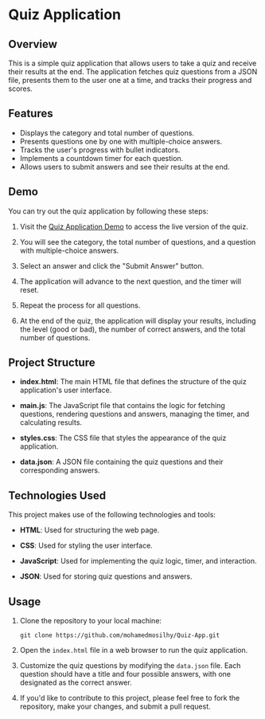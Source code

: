 # Quiz Application

## Overview

This is a simple quiz application that allows users to take a quiz and receive their results at the end. The application fetches quiz questions from a JSON file, presents them to the user one at a time, and tracks their progress and scores.

## Features

- Displays the category and total number of questions.
- Presents questions one by one with multiple-choice answers.
- Tracks the user's progress with bullet indicators.
- Implements a countdown timer for each question.
- Allows users to submit answers and see their results at the end.

## Demo

You can try out the quiz application by following these steps:

1. Visit the [Quiz Application Demo](https://mohamedmosilhy.github.io/Quiz-App/) to access the live version of the quiz.

2. You will see the category, the total number of questions, and a question with multiple-choice answers.

3. Select an answer and click the "Submit Answer" button.

4. The application will advance to the next question, and the timer will reset.

5. Repeat the process for all questions.

6. At the end of the quiz, the application will display your results, including the level (good or bad), the number of correct answers, and the total number of questions.

## Project Structure

- **index.html**: The main HTML file that defines the structure of the quiz application's user interface.

- **main.js**: The JavaScript file that contains the logic for fetching questions, rendering questions and answers, managing the timer, and calculating results.

- **styles.css**: The CSS file that styles the appearance of the quiz application.

- **data.json**: A JSON file containing the quiz questions and their corresponding answers.

## Technologies Used

This project makes use of the following technologies and tools:

- **HTML**: Used for structuring the web page.

- **CSS**: Used for styling the user interface.

- **JavaScript**: Used for implementing the quiz logic, timer, and interaction.

- **JSON**: Used for storing quiz questions and answers.

## Usage

1. Clone the repository to your local machine:

   ```
   git clone https://github.com/mohamedmosilhy/Quiz-App.git
   ```

2. Open the `index.html` file in a web browser to run the quiz application.

3. Customize the quiz questions by modifying the `data.json` file. Each question should have a title and four possible answers, with one designated as the correct answer.

4. If you'd like to contribute to this project, please feel free to fork the repository, make your changes, and submit a pull request.
